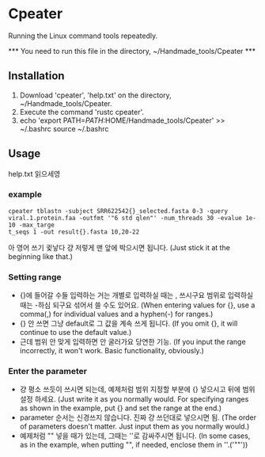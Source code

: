 # Cpeater
Running the Linux command tools repeatedly.

*** You need to run this file in the directory, ~/Handmade_tools/Cpeater ***

## Installation
1. Download 'cpeater', 'help.txt' on the directory, ~/Handmade_tools/Cpeater.
2. Execute the command 'rustc cpeater'.
3. echo 'export PATH=$PATH:$HOME/Handmade_tools/Cpeater' >> ~/.bashrc
source ~/.bashrc

## Usage
help.txt 읽으세영

### example
```
cpeater tblastn -subject SRR622542{}_selected.fasta 0-3 -query viral.1.protein.faa -outfmt '"6 std qlen"' -num_threads 30 -evalue 1e-10 -max_targe
t_seqs 1 -out result{}.fasta 10,20-22 
```
아 영어 쓰기 귗낳다 걍 저렇게 맨 앞에 박으시면 됩니다.
(Just stick it at the beginning like that.)

### Setting range
- {}에 들어갈 수들 입력하는 거는 개별로 입력하실 때는 , 쓰시구요 범위로 입력하실 때는 -하심 되구요 섞어서 쓸 수도 있어요.
(When entering values for {}, use a comma(,) for individual values and a hyphen(-) for ranges.)
- {} 안 쓰면 그냥 default로 그 값을 계속 쓰게 됩니다.
(If you omit {}, it will continue to use the default value.)
- 근데 범위 안 맞게 입력하면 안 굴러가요 당연한 기능.
(If you input the range incorrectly, it won't work. Basic functionality, obviously.)

### Enter the parameter
- 걍 평소 쓰듯이 쓰시면 되는데, 예제처럼 범위 지정할 부분에 {} 넣으시고 뒤에 범위 설정 하세요.
(Just write it as you normally would. For specifying ranges as shown in the example, put {} and set the range at the end.)
- parameter 순서는 신경쓰지 않습니다. 진짜 걍 쓰던대로 넣으시면 됨.
(The order of parameters doesn't matter. Just input them as you normally would.)
- 예제처럼 "" 넣을 때가 있는데, 그때는 ''로 감싸주시면 됩니다.
(In some cases, as in the example, when putting "<parameter>", if needed, enclose them in ''.('"<parameter>"'))
